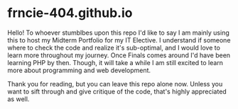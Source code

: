 # frncie-404.github.io

Hello! To whoever stumblbes upon this repo I'd like to say I am mainly using this to host my Midterm Portfolio for my IT Elective.
I understand if someone where to check the code and realize it's sub-optimal, and I would love to learn more throughout my journey. Once Finals comes around I'd have been learning PHP by then. Though, it will take a while I am still excited to learn more about programming and web development.

Thank you for reading, but you can leave this repo alone now. Unless you want to sift through and give critique of the code, that's highly appreciated as well.
